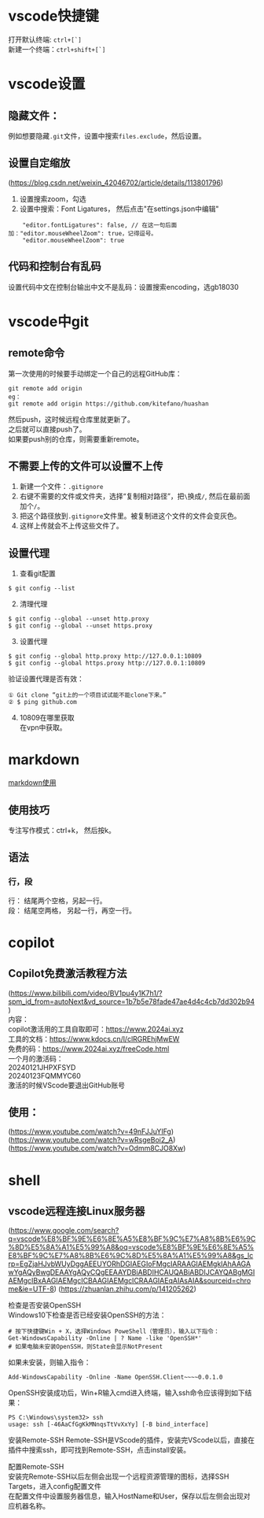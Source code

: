 
# vscode快捷键
打开默认终端: ```ctrl+[`]```   
新建一个终端：```ctrl+shift+[`]```  

# vscode设置  
## 隐藏文件： 
例如想要隐藏`.git`文件，设置中搜索`files.exclude`，然后设置。   
## 设置自定缩放
(https://blog.csdn.net/weixin_42046702/article/details/113801796)  
1. 设置搜索zoom，勾选  
2. 设置中搜索：Font Ligatures， 然后点击"在settings.json中编辑"
```
    "editor.fontLigatures": false, // 在这一句后面加："editor.mouseWheelZoom": true，记得逗号。
    "editor.mouseWheelZoom": true
```
## 代码和控制台有乱码
设置代码中文在控制台输出中文不是乱码：设置搜索encoding，选gb18030


# vscode中git  

## remote命令  
第一次使用的时候要手动绑定一个自己的远程GitHub库：  
```
git remote add origin
eg：
git remote add origin https://github.com/kitefano/huashan
```
然后push，这时候远程仓库里就更新了。  
之后就可以直接push了。  
如果要push别的仓库，则需要重新remote。  

## 不需要上传的文件可以设置不上传
1. 新建一个文件：```.gitignore```  
2. 右键不需要的文件或文件夹，选择“复制相对路径”，把`\`换成`/`, 然后在最前面加个`/`。  
3. 把这个路径放到`.gitignore`文件里。被复制进这个文件的文件会变灰色。  
4. 这样上传就会不上传这些文件了。  

## 设置代理
1. 查看git配置  
```
$ git config --list  
```
2. 清理代理  
```
$ git config --global --unset http.proxy  
$ git config --global --unset https.proxy  
```
3. 设置代理  
```
$ git config --global http.proxy http://127.0.0.1:10809  
$ git config --global https.proxy http://127.0.0.1:10809  
```
验证设置代理是否有效：  
```
① Git clone “git上的一个项目试试能不能clone下来。”  
② $ ping github.com  
```
4. 10809在哪里获取  
在vpn中获取。  




# markdown
[markdown使用](https://www.bilibili.com/video/BV1JA411h7Gw/?spm_id_from=333.337.search-card.all.click&vd_source=1b7b5e78fade47ae4d4c4cb7dd302b94)

## 使用技巧
专注写作模式：ctrl+k， 然后按k。  


## 语法
### 行，段
行： 结尾两个空格，另起一行。  
段： 结尾空两格， 另起一行，再空一行。  


# copilot
## Copilot免费激活教程方法  
(https://www.bilibili.com/video/BV1pu4y1K7h1/?spm_id_from=autoNext&vd_source=1b7b5e78fade47ae4d4c4cb7dd302b94)  
内容：  
copilot激活用的工具自取即可：https://www.2024ai.xyz  
工具的文档：https://www.kdocs.cn/l/clRGREhjMwEW  
免费的码：https://www.2024ai.xyz/freeCode.html  
一个月的激活码：   
20240121JHPXFSYD  
20240123FQMMYC60  
激活的时候VScode要退出GitHub账号  

## 使用：  
(https://www.youtube.com/watch?v=49nFJJuYIFg)  
(https://www.youtube.com/watch?v=wRsgeBoi2_A)  
(https://www.youtube.com/watch?v=Odmm8CJO8Xw)  



# shell
## vscode远程连接Linux服务器
(https://www.google.com/search?q=vscode%E8%BF%9E%E6%8E%A5%E8%BF%9C%E7%A8%8B%E6%9C%8D%E5%8A%A1%E5%99%A8&oq=vscode%E8%BF%9E%E6%8E%A5%E8%BF%9C%E7%A8%8B%E6%9C%8D%E5%8A%A1%E5%99%A8&gs_lcrp=EgZjaHJvbWUyDggAEEUYORhDGIAEGIoFMgcIARAAGIAEMgkIAhAAGAwYgAQyBwgDEAAYgAQyCQgEEAAYDBiABDIHCAUQABiABDIJCAYQABgMGIAEMgcIBxAAGIAEMgcICBAAGIAEMgcICRAAGIAEqAIAsAIA&sourceid=chrome&ie=UTF-8)
(https://zhuanlan.zhihu.com/p/141205262)    

检查是否安装OpenSSH  
Windows10下检查是否已经安装OpenSSH的方法：  
```shell
# 按下快捷键Win + X，选择Windows PoweShell（管理员），输入以下指令：
Get-WindowsCapability -Online | ? Name -like 'OpenSSH*'
# 如果电脑未安装OpenSSH，则State会显示NotPresent
```
如果未安装，则输入指令：  
```shell
Add-WindowsCapability -Online -Name OpenSSH.Client~~~~0.0.1.0  
```
OpenSSH安装成功后，Win+R输入cmd进入终端，输入ssh命令应该得到如下结果：  
```shell
PS C:\Windows\system32> ssh
usage: ssh [-46AaCfGgKkMNnqsTtVvXxYy] [-B bind_interface]
```

安装Remote-SSH
Remote-SSH是VScode的插件，安装完VScode以后，直接在插件中搜索ssh，即可找到Remote-SSH，点击install安装。  

配置Remote-SSH  
安装完Remote-SSH以后左侧会出现一个远程资源管理的图标，选择SSH Targets，进入config配置文件  
在配置文件中设置服务器信息，输入HostName和User，保存以后左侧会出现对应机器名称。  
```shell

```





